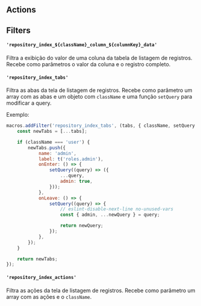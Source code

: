 
## Actions


## Filters

#### `'repository_index_${className}_column_${columnKey}_data'` 
Filtra a exibição do valor de uma coluna da tabela de listagem de registros. Recebe como parâmetros o valor da coluna e o registro completo.

#### `'repository_index_tabs'` 
Filtra as abas da tela de listagem de registros. Recebe como parâmetro um array com as abas e um objeto com `className` e uma função `setQuery` para modificar a query.

Exemplo:

```js
macros.addFilter('repository_index_tabs', (tabs, { className, setQuery }) => {
    const newTabs = [...tabs];

    if (className === 'user') {
        newTabs.push({
            name: 'admin',
            label: t('roles.admin'),
            onEnter: () => {
                setQuery((query) => ({
                    ...query,
                    admin: true,
                }));
            },
            onLeave: () => {
                setQuery((query) => {
                    // eslint-disable-next-line no-unused-vars
                    const { admin, ...newQuery } = query;

                    return newQuery;
                });
            },
        });
    }

    return newTabs;
});
```

#### `'repository_index_actions'`

Filtra as ações da tela de listagem de registros. Recebe como parâmetro um array com as ações e o `className`.